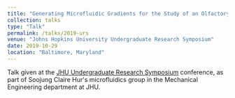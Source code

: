 ```yaml
---
title: "Generating Microfluidic Gradients for the Study of an Olfactory Receptor involved in Prostate Cancer Metastasis"
collection: talks
type: "Talk"
permalink: /talks/2019-urs
venue: "Johns Hopkins University Undergraduate Research Symposium"
date: 2019-10-29
location: "Baltimore, Maryland"
---
```


Talk given at the [JHU Undergraduate Research Symposium](https://hopkinsurs.wixsite.com/urs2019) conference, as part of Soojung Claire Hur's microfluidics group in the Mechanical Engineering department at JHU.
